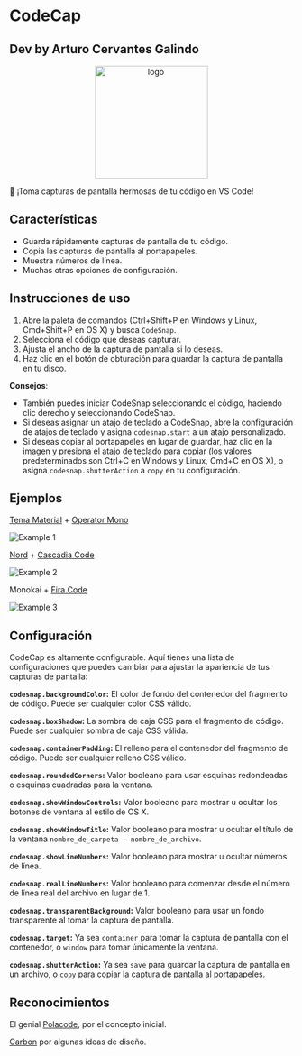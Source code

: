 # CodeCap
## Dev by Arturo Cervantes Galindo  
<p align="center"><img src="https://avatars.githubusercontent.com/u/133995595?v=4" width="200" alt="logo"></p>

📸 ¡Toma capturas de pantalla hermosas de tu código en VS Code!

## Características

- Guarda rápidamente capturas de pantalla de tu código.
- Copia las capturas de pantalla al portapapeles.
- Muestra números de línea.
- Muchas otras opciones de configuración.

## Instrucciones de uso

1. Abre la paleta de comandos (Ctrl+Shift+P en Windows y Linux, Cmd+Shift+P en OS X) y busca `CodeSnap`.
2. Selecciona el código que deseas capturar.
3. Ajusta el ancho de la captura de pantalla si lo deseas.
4. Haz clic en el botón de obturación para guardar la captura de pantalla en tu disco.

**Consejos**:

- También puedes iniciar CodeSnap seleccionando el código, haciendo clic derecho y seleccionando CodeSnap.
- Si deseas asignar un atajo de teclado a CodeSnap, abre la configuración de atajos de teclado y asigna `codesnap.start` a un atajo personalizado.
- Si deseas copiar al portapapeles en lugar de guardar, haz clic en la imagen y presiona el atajo de teclado para copiar (los valores predeterminados son Ctrl+C en Windows y Linux, Cmd+C en OS X), o asigna `codesnap.shutterAction` a `copy` en tu configuración.

## Ejemplos

[Tema Material](https://marketplace.visualstudio.com/items?itemName=Equinusocio.vsc-material-theme) + [Operator Mono](https://www.typography.com/fonts/operator/styles/operatormono)

![Example 1](https://raw.githubusercontent.com/kufii/CodeSnap/master/examples/material_operator-mono.png)

[Nord](https://github.com/arcticicestudio/nord-visual-studio-code) + [Cascadia Code](https://github.com/microsoft/cascadia-code)

![Example 2](https://raw.githubusercontent.com/kufii/CodeSnap/master/examples/nord_cascadia-code.png)

Monokai + [Fira Code](https://github.com/tonsky/FiraCode)

![Example 3](https://raw.githubusercontent.com/kufii/CodeSnap/master/examples/monokai_fira-code.png)

## Configuración

CodeCap es altamente configurable. Aquí tienes una lista de configuraciones que puedes cambiar para ajustar la apariencia de tus capturas de pantalla:

**`codesnap.backgroundColor`:** El color de fondo del contenedor del fragmento de código. Puede ser cualquier color CSS válido.

**`codesnap.boxShadow`:** La sombra de caja CSS para el fragmento de código. Puede ser cualquier sombra de caja CSS válida.

**`codesnap.containerPadding`:** El relleno para el contenedor del fragmento de código. Puede ser cualquier relleno CSS válido.

**`codesnap.roundedCorners`:** Valor booleano para usar esquinas redondeadas o esquinas cuadradas para la ventana.

**`codesnap.showWindowControls`:** Valor booleano para mostrar u ocultar los botones de ventana al estilo de OS X.

**`codesnap.showWindowTitle`:** Valor booleano para mostrar u ocultar el título de la ventana `nombre_de_carpeta - nombre_de_archivo`.

**`codesnap.showLineNumbers`:** Valor booleano para mostrar u ocultar números de línea.

**`codesnap.realLineNumbers`:** Valor booleano para comenzar desde el número de línea real del archivo en lugar de 1.

**`codesnap.transparentBackground`:** Valor booleano para usar un fondo transparente al tomar la captura de pantalla.

**`codesnap.target`:** Ya sea `container` para tomar la captura de pantalla con el contenedor, o `window` para tomar únicamente la ventana.

**`codesnap.shutterAction`:** Ya sea `save` para guardar la captura de pantalla en un archivo, o `copy` para copiar la captura de pantalla al portapapeles.

## Reconocimientos

El genial [Polacode](https://github.com/octref/polacode), por el concepto inicial.

[Carbon](https://carbon.now.sh/) por algunas ideas de diseño.
